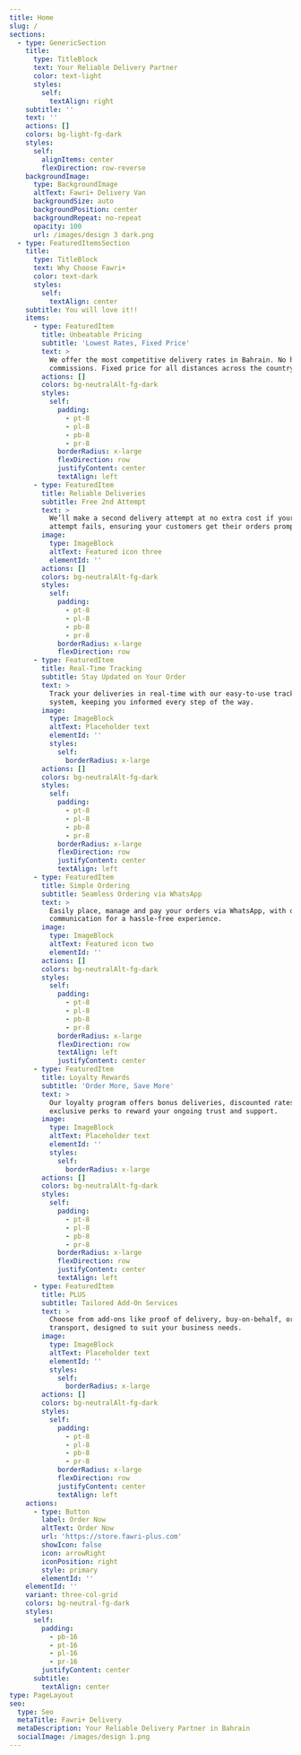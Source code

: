 ```yaml
---
title: Home
slug: /
sections:
  - type: GenericSection
    title:
      type: TitleBlock
      text: Your Reliable Delivery Partner
      color: text-light
      styles:
        self:
          textAlign: right
    subtitle: ''
    text: ''
    actions: []
    colors: bg-light-fg-dark
    styles:
      self:
        alignItems: center
        flexDirection: row-reverse
    backgroundImage:
      type: BackgroundImage
      altText: Fawri+ Delivery Van
      backgroundSize: auto
      backgroundPosition: center
      backgroundRepeat: no-repeat
      opacity: 100
      url: /images/design 3 dark.png
  - type: FeaturedItemsSection
    title:
      type: TitleBlock
      text: Why Choose Fawri+
      color: text-dark
      styles:
        self:
          textAlign: center
    subtitle: You will love it!!
    items:
      - type: FeaturedItem
        title: Unbeatable Pricing
        subtitle: 'Lowest Rates, Fixed Price'
        text: >
          We offer the most competitive delivery rates in Bahrain. No hidden
          commissions. Fixed price for all distances across the country.
        actions: []
        colors: bg-neutralAlt-fg-dark
        styles:
          self:
            padding:
              - pt-8
              - pl-8
              - pb-8
              - pr-8
            borderRadius: x-large
            flexDirection: row
            justifyContent: center
            textAlign: left
      - type: FeaturedItem
        title: Reliable Deliveries
        subtitle: Free 2nd Attempt
        text: >
          We’ll make a second delivery attempt at no extra cost if your first
          attempt fails, ensuring your customers get their orders promptly.
        image:
          type: ImageBlock
          altText: Featured icon three
          elementId: ''
        actions: []
        colors: bg-neutralAlt-fg-dark
        styles:
          self:
            padding:
              - pt-8
              - pl-8
              - pb-8
              - pr-8
            borderRadius: x-large
            flexDirection: row
      - type: FeaturedItem
        title: Real-Time Tracking
        subtitle: Stay Updated on Your Order
        text: >
          Track your deliveries in real-time with our easy-to-use tracking
          system, keeping you informed every step of the way.
        image:
          type: ImageBlock
          altText: Placeholder text
          elementId: ''
          styles:
            self:
              borderRadius: x-large
        actions: []
        colors: bg-neutralAlt-fg-dark
        styles:
          self:
            padding:
              - pt-8
              - pl-8
              - pb-8
              - pr-8
            borderRadius: x-large
            flexDirection: row
            justifyContent: center
            textAlign: left
      - type: FeaturedItem
        title: Simple Ordering
        subtitle: Seamless Ordering via WhatsApp
        text: >
          Easily place, manage and pay your orders via WhatsApp, with quick
          communication for a hassle-free experience.
        image:
          type: ImageBlock
          altText: Featured icon two
          elementId: ''
        actions: []
        colors: bg-neutralAlt-fg-dark
        styles:
          self:
            padding:
              - pt-8
              - pl-8
              - pb-8
              - pr-8
            borderRadius: x-large
            flexDirection: row
            textAlign: left
            justifyContent: center
      - type: FeaturedItem
        title: Loyalty Rewards
        subtitle: 'Order More, Save More'
        text: >
          Our loyalty program offers bonus deliveries, discounted rates, and
          exclusive perks to reward your ongoing trust and support.
        image:
          type: ImageBlock
          altText: Placeholder text
          elementId: ''
          styles:
            self:
              borderRadius: x-large
        actions: []
        colors: bg-neutralAlt-fg-dark
        styles:
          self:
            padding:
              - pt-8
              - pl-8
              - pb-8
              - pr-8
            borderRadius: x-large
            flexDirection: row
            justifyContent: center
            textAlign: left
      - type: FeaturedItem
        title: PLUS
        subtitle: Tailored Add-On Services
        text: >
          Choose from add-ons like proof of delivery, buy-on-behalf, or chilled
          transport, designed to suit your business needs.
        image:
          type: ImageBlock
          altText: Placeholder text
          elementId: ''
          styles:
            self:
              borderRadius: x-large
        actions: []
        colors: bg-neutralAlt-fg-dark
        styles:
          self:
            padding:
              - pt-8
              - pl-8
              - pb-8
              - pr-8
            borderRadius: x-large
            flexDirection: row
            justifyContent: center
            textAlign: left
    actions:
      - type: Button
        label: Order Now
        altText: Order Now
        url: 'https://store.fawri-plus.com'
        showIcon: false
        icon: arrowRight
        iconPosition: right
        style: primary
        elementId: ''
    elementId: ''
    variant: three-col-grid
    colors: bg-neutral-fg-dark
    styles:
      self:
        padding:
          - pb-16
          - pt-16
          - pl-16
          - pr-16
        justifyContent: center
      subtitle:
        textAlign: center
type: PageLayout
seo:
  type: Seo
  metaTitle: Fawri+ Delivery
  metaDescription: Your Reliable Delivery Partner in Bahrain
  socialImage: /images/design 1.png
---
```

